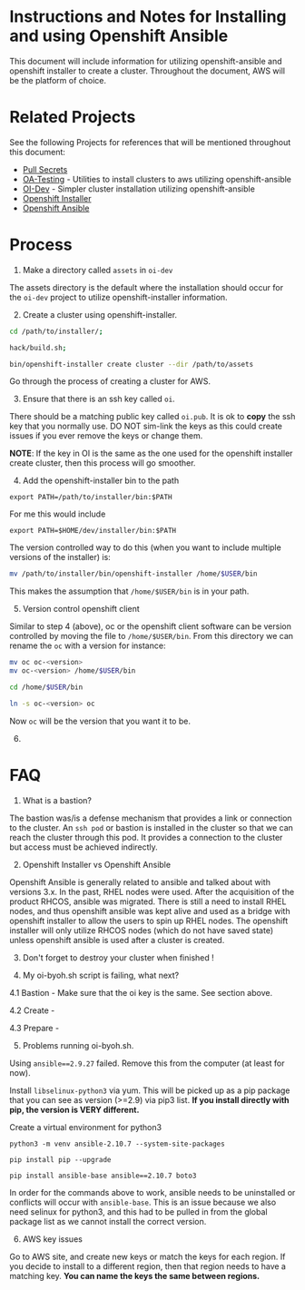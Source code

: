 # Instructions and Notes for Installing and using Openshift Ansible

This document will include information for utilizing openshift-ansible and openshift installer to create a cluster.
Throughout the document, AWS will be the platform of choice.

# Related Projects

See the following Projects for references that will be mentioned throughout this document:

- [Pull Secrets](https://github.com/barbacbd/tools/blob/main/references/PullSecret.md)
- [OA-Testing](https://github.com/mtnbikenc/oa-testing) - Utilities to install clusters to aws utilizing openshift-ansible
- [OI-Dev](https://github.com/jstuever/oi-dev) - Simpler cluster installation utilizing openshift-ansible
- [Openshift Installer](https://github.com/openshift/installer)
- [Openshift Ansible](https://github.com/openshift/openshift-ansible)


# Process

1. Make a directory called `assets` in `oi-dev`

The assets directory is the default where the installation should occur for the `oi-dev` project to
utilize openshift-installer information.


2. Create a cluster using openshift-installer.

```bash
cd /path/to/installer/;

hack/build.sh;

bin/openshift-installer create cluster --dir /path/to/assets

```

Go through the process of creating a cluster for AWS.


3. Ensure that there is an ssh key called `oi`.

There should be a matching public key called `oi.pub`. It is ok to **copy** the
ssh key that you normally use. DO NOT sim-link the keys as this could create issues if you
ever remove the keys or change them.

**NOTE**: If the key in OI is the same as the one used for the openshift installer create cluster, then
this process will go smoother. 

4. Add the openshift-installer bin to the path

`export PATH=/path/to/installer/bin:$PATH`

For me this would include

`export PATH=$HOME/dev/installer/bin:$PATH`

The version controlled way to do this (when you want to include multiple versions of the installer) is:

```bash
mv /path/to/installer/bin/openshift-installer /home/$USER/bin
```

This makes the assumption that `/home/$USER/bin` is in your path.


5. Version control openshift client

Similar to step 4 (above), oc or the openshift client software can be version controlled by
moving the file to `/home/$USER/bin`. From this directory we can rename the `oc` with a version
for instance:

```bash
mv oc oc-<version>
mv oc-<version> /home/$USER/bin

cd /home/$USER/bin

ln -s oc-<version> oc
```

Now `oc` will be the version that you want it to be.


6. 



# FAQ

1. What is a bastion?

The bastion was/is a defense mechanism that provides a link or connection to the cluster. An `ssh pod` or bastion is installed
in the cluster so that we can reach the cluster through this pod. It provides a connection to the cluster but access must be
achieved indirectly.

2. Openshift Installer vs Openshift Ansible

Openshift Ansible is generally related to ansible and talked about with versions 3.x. In the past, RHEL nodes were used. After
the acquisition of the product RHCOS, ansible was migrated. There is still a need to install RHEL nodes, and thus openshift
ansible was kept alive and used as a bridge with openshift installer to allow the users to spin up RHEL nodes. The openshift
installer will only utilize RHCOS nodes (which do not have saved state) unless openshift ansible is used after a cluster is
created.

3. Don't forget to destroy your cluster when finished !

4. My oi-byoh.sh script is failing, what next?

4.1 Bastion - Make sure that the oi key is the same. See section above.

4.2 Create -

4.3 Prepare -


5. Problems running oi-byoh.sh.

Using `ansible==2.9.27` failed. Remove this from the computer (at least for now).

Install `libselinux-python3` via yum. This will be picked up as a pip package that you can see as version (>=2.9) via pip3 list. **If you install directly with pip, the version is VERY different.**

Create a virtual environment for python3

```
python3 -m venv ansible-2.10.7 --system-site-packages

pip install pip --upgrade

pip install ansible-base ansible==2.10.7 boto3
```

In order for the commands above to work, ansible needs to be uninstalled or conflicts will occur with `ansible-base`. This is an issue because we also need selinux for python3, and this had to be pulled in from the global package list as we cannot install the correct version.

6. AWS key issues

Go to AWS site, and create new keys or match the keys for each region. If you decide to install to a different region, then that region needs to have a matching key. **You can name the keys the same between regions.**


